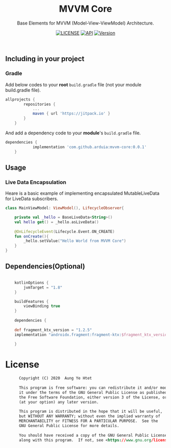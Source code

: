 <h1 align="center">MVVM Core</h1>  
<p align="center">
 Base Elements for MVVM (Model-View-ViewModel) Architecture.
</p> 
<p align="center">
  <a href="https://www.gnu.org/licenses/gpl-3.0"><img alt="LICENSE" src="https://img.shields.io/badge/License-GPLv3-blue.svg"/></a>
  <a href="https://android-arsenal.com/api?level=21"><img alt="API" src="https://img.shields.io/badge/API-21%2B-brightgreen"/></a>
  <a href="https://jitpack.io/#arduia/mvvm-core"><img alt="Version" src="https://jitpack.io/v/arduia/mvvm-core.svg"/></a> 
</p> <br>
 
## Including in your project   
### Gradle
Add below codes to your **root** `build.gradle` file (not your module build.gradle file).
```gradle
allprojects {
		repositories {
			...
			maven { url 'https://jitpack.io' }
		}
	}
```
And add a dependency code to your **module**'s `build.gradle` file.
```gradle
dependencies {
	        implementation 'com.github.arduia:mvvm-core:0.0.1'
	}
```

## Usage

### Live Data Encapsulation  
Heare is a basic example of implementing encapsulated MutableLiveData for LiveData subscribers.
```kotlin
class MainViewModel: ViewModel(), LifecycleObserver{ 

    private val _hello = BaseLiveData<String>()
    val hello get() = _hello.asLiveData()
 
    @OnLifecycleEvent(Lifecycle.Event.ON_CREATE)
    fun onCreate(){
        _hello.setValue("Hello World from MVVM Core")
    } 
} 
```

## Dependencies(Optional)
```gradle

    kotlinOptions {
        jvmTarget = "1.8"
    }

    buildFeatures {
        viewBinding true
    }
    
    dependencies {
    
    def fragment_ktx_version = "1.2.5"
    implementation "androidx.fragment:fragment-ktx:$fragment_ktx_version"
    
    }

```

# License
```xml
      Copyright (C) 2020  Aung Ye Htet
  
      This program is free software: you can redistribute it and/or modify
      it under the terms of the GNU General Public License as published by
      the Free Software Foundation, either version 3 of the License, or
      (at your option) any later version.
  
      This program is distributed in the hope that it will be useful,
      but WITHOUT ANY WARRANTY; without even the implied warranty of
      MERCHANTABILITY or FITNESS FOR A PARTICULAR PURPOSE.  See the
      GNU General Public License for more details.
  
      You should have received a copy of the GNU General Public License
      along with this program.  If not, see <https://www.gnu.org/licenses/>.
```
